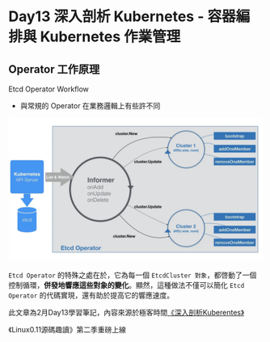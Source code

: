 # Day13 深入剖析 Kubernetes - 容器編排與 Kubernetes 作業管理

## Operator 工作原理

Etcd Operator Workflow

- 與常規的 Operator 在業務邏輯上有些許不同

![](media/16766973483938/16767120889498.jpg)

`Etcd Operator` 的特殊之處在於，它為每一個 `EtcdCluster 對象`，都啓動了一個控制循環，**併發地響應這些對象的變化**。顯然，這種做法不僅可以簡化 `Etcd Operator` 的代碼實現，還有助於提高它的響應速度。

此文章為2月Day13學習筆記，內容來源於極客時間[《深入剖析Kuberentes》](https://time.geekbang.org/column/article/42493)

《Linux0.11源碼趣讀》第二季重磅上線
